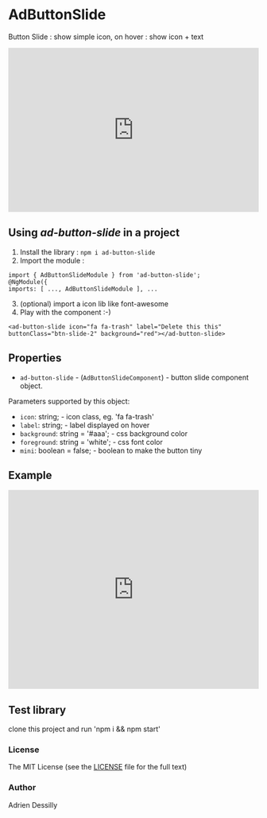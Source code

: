 # AdButtonSlide

Button Slide : show simple icon, on hover : show icon + text

<iframe src="https://stackblitz.com/edit/ad-button-slide?embed=1&file=src/app/app.component.html&hideExplorer=1&hideNavigation=1&view=preview" style="width:100%;height:330px;border:none;"></iframe>

## Using ***ad-button-slide*** in a project

1. Install the library : 
`npm i ad-button-slide`
2. Import the module : 
```
import { AdButtonSlideModule } from 'ad-button-slide';
@NgModule({
imports: [ ..., AdButtonSlideModule ], ...
```
3. (optional) import a icon lib like font-awesome
4. Play with the component :-)
```
<ad-button-slide icon="fa fa-trash" label="Delete this this" buttonClass="btn-slide-2" background="red"></ad-button-slide>
```

## Properties

- `ad-button-slide` - (`AdButtonSlideComponent`) - button slide component object.

Parameters supported by this object:

- `icon`: string; - icon class, eg. 'fa fa-trash'
- `label`: string; - label displayed on hover
- `background`: string = '#aaa'; - css background color
- `foreground`: string = 'white'; - css font color
- `mini`: boolean = false; - boolean to make the button tiny

## Example

<iframe src="https://stackblitz.com/edit/ad-button-slide?embed=1&file=src/app/app.component.html&hideNavigation=1&view=preview" style="width:100%;height:400px;border:none;"></iframe>

## Test library

clone this project and run 'npm i && npm start'

### License

The MIT License (see the [LICENSE](https://github.com/valor-software/ng2-file-upload/blob/master/LICENSE) file for the full text)

### Author
Adrien Dessilly
